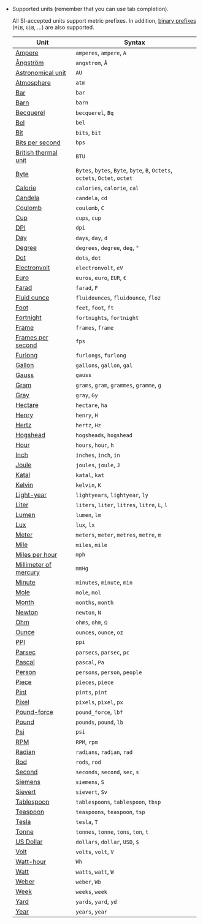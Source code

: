   - Supported units (remember that you can use tab completion).

    All SI-accepted units support metric prefixes.
    In addition, [binary prefixes](https://en.wikipedia.org/wiki/Binary_prefix) (`MiB`, `GiB`, ...)
    are also supported.

    | Unit | Syntax |
    | ---- | ------ |
    | [Ampere](https://en.wikipedia.org/wiki/Ampere) | `amperes`, `ampere`, `A` |
    | [Ångström](https://en.wikipedia.org/wiki/Ångström) | `angstrom`, `Å` |
    | [Astronomical unit](https://en.wikipedia.org/wiki/Astronomical_unit) | `AU` |
    | [Atmosphere](https://en.wikipedia.org/wiki/Atmosphere_(unit)) | `atm` |
    | [Bar](https://en.wikipedia.org/wiki/Bar_(unit)) | `bar` |
    | [Barn](https://en.wikipedia.org/wiki/Barn_(unit)) | `barn` |
    | [Becquerel](https://en.wikipedia.org/wiki/Becquerel) | `becquerel`, `Bq` |
    | [Bel](https://en.wikipedia.org/wiki/Decibel) | `bel` |
    | [Bit](https://en.wikipedia.org/wiki/Bit) | `bits`, `bit` |
    | [Bits per second](https://en.wikipedia.org/wiki/Data_rate_units) | `bps` |
    | [British thermal unit](https://en.wikipedia.org/wiki/British_thermal_unit) | `BTU` |
    | [Byte](https://en.wikipedia.org/wiki/Byte) | `Bytes`, `bytes`, `Byte`, `byte`, `B`, `Octets`, `octets`, `Octet`, `octet`|
    | [Calorie](https://en.wikipedia.org/wiki/Calorie) | `calories`, `calorie`, `cal` |
    | [Candela](https://en.wikipedia.org/wiki/Candela) | `candela`, `cd` |
    | [Coulomb](https://en.wikipedia.org/wiki/Coulomb) | `coulomb`, `C` |
    | [Cup](https://en.wikipedia.org/wiki/Cup_(unit)) | `cups`, `cup` |
    | [DPI](https://en.wikipedia.org/wiki/Dots_per_inch) | `dpi` |
    | [Day](https://en.wikipedia.org/wiki/Day) | `days`, `day`, `d` |
    | [Degree](https://en.wikipedia.org/wiki/Degree_(angle)) | `degrees`, `degree`, `deg`, `°` |
    | [Dot](https://en.wikipedia.org/wiki/Dots_per_inch) | `dots`, `dot` |
    | [Electronvolt](https://en.wikipedia.org/wiki/Electronvolt) | `electronvolt`, `eV` |
    | [Euro](https://en.wikipedia.org/wiki/Euro) | `euros`, `euro`, `EUR`, `€` |
    | [Farad](https://en.wikipedia.org/wiki/Farad) | `farad`, `F` |
    | [Fluid ounce](https://en.wikipedia.org/wiki/Fluid_ounce) | `fluidounces`, `fluidounce`, `floz` |
    | [Foot](https://en.wikipedia.org/wiki/Foot_(unit)) | `feet`, `foot`, `ft` |
    | [Fortnight](https://en.wikipedia.org/wiki/Fortnight) | `fortnights`, `fortnight` |
    | [Frame](https://en.wikipedia.org/wiki/Film_frame) | `frames`, `frame` |
    | [Frames per second](https://en.wikipedia.org/wiki/Frame_rate) | `fps` |
    | [Furlong](https://en.wikipedia.org/wiki/Furlong) | `furlongs`, `furlong` |
    | [Gallon](https://en.wikipedia.org/wiki/Gallon) | `gallons`, `gallon`, `gal` |
    | [Gauss](https://en.wikipedia.org/wiki/Gauss_(unit)) | `gauss` |
    | [Gram](https://en.wikipedia.org/wiki/Gram) | `grams`, `gram`, `grammes`, `gramme`, `g` |
    | [Gray](https://en.wikipedia.org/wiki/Gray_(unit)) | `gray`, `Gy` |
    | [Hectare](https://en.wikipedia.org/wiki/Hectare) | `hectare`, `ha` |
    | [Henry](https://en.wikipedia.org/wiki/Henry_(unit)) | `henry`, `H` |
    | [Hertz](https://en.wikipedia.org/wiki/Hertz) | `hertz`, `Hz` |
    | [Hogshead](https://en.wikipedia.org/wiki/Hogshead) | `hogsheads`, `hogshead` |
    | [Hour](https://en.wikipedia.org/wiki/Hour) | `hours`, `hour`, `h` |
    | [Inch](https://en.wikipedia.org/wiki/Inch) | `inches`, `inch`, `in` |
    | [Joule](https://en.wikipedia.org/wiki/Joule) | `joules`, `joule`, `J` |
    | [Katal](https://en.wikipedia.org/wiki/Katal) | `katal`, `kat` |
    | [Kelvin](https://en.wikipedia.org/wiki/Kelvin) | `kelvin`, `K` |
    | [Light-year](https://en.wikipedia.org/wiki/Light-year) | `lightyears`, `lightyear`, `ly` |
    | [Liter](https://en.wikipedia.org/wiki/Liter) | `liters`, `liter`, `litres`, `litre`, `L`, `l` |
    | [Lumen](https://en.wikipedia.org/wiki/Lumen_(unit)) | `lumen`, `lm` |
    | [Lux](https://en.wikipedia.org/wiki/Lux) | `lux`, `lx` |
    | [Meter](https://en.wikipedia.org/wiki/Meter) | `meters`, `meter`, `metres`, `metre`, `m` |
    | [Mile](https://en.wikipedia.org/wiki/Mile) | `miles`, `mile` |
    | [Miles per hour](https://en.wikipedia.org/wiki/Miles_per_hour) | `mph` |
    | [Millimeter of mercury](https://en.wikipedia.org/wiki/Millimeter_of_mercury) | `mmHg` |
    | [Minute](https://en.wikipedia.org/wiki/Minute) | `minutes`, `minute`, `min` |
    | [Mole](https://en.wikipedia.org/wiki/Mole_(unit)) | `mole`, `mol` |
    | [Month](https://en.wikipedia.org/wiki/Month) | `months`, `month` |
    | [Newton](https://en.wikipedia.org/wiki/Newton_(unit)) | `newton`, `N` |
    | [Ohm](https://en.wikipedia.org/wiki/Ohm) | `ohms`, `ohm`, `Ω` |
    | [Ounce](https://en.wikipedia.org/wiki/Ounce) | `ounces`, `ounce`, `oz` |
    | [PPI](https://en.wikipedia.org/wiki/Pixels_per_inch) | `ppi` |
    | [Parsec](https://en.wikipedia.org/wiki/Parsec) | `parsecs`, `parsec`, `pc` |
    | [Pascal](https://en.wikipedia.org/wiki/Pascal_(unit)) | `pascal`, `Pa` |
    | [Person](https://en.wiktionary.org/wiki/person) | `persons`, `person`, `people` |
    | [Piece](https://en.wiktionary.org/wiki/piece) | `pieces`, `piece` |
    | [Pint](https://en.wikipedia.org/wiki/Pint) | `pints`, `pint` |
    | [Pixel](https://en.wikipedia.org/wiki/Pixel) | `pixels`, `pixel`, `px` |
    | [Pound-force](https://en.wikipedia.org/wiki/Pound_%28force%29) | `pound_force`, `lbf` |
    | [Pound](https://en.wikipedia.org/wiki/Pound_(mass)) | `pounds`, `pound`, `lb` |
    | [Psi](https://en.wikipedia.org/wiki/Pounds_per_square_inch) | `psi` |
    | [RPM](https://en.wikipedia.org/wiki/RPM) | `RPM`, `rpm` |
    | [Radian](https://en.wikipedia.org/wiki/Radian) | `radians`, `radian`, `rad` |
    | [Rod](https://en.wikipedia.org/wiki/Rod_(unit)) | `rods`, `rod` |
    | [Second](https://en.wikipedia.org/wiki/Second) | `seconds`, `second`, `sec`, `s` |
    | [Siemens](https://en.wikipedia.org/wiki/Siemens_(unit)) | `siemens`, `S` |
    | [Sievert](https://en.wikipedia.org/wiki/Sievert) | `sievert`, `Sv` |
    | [Tablespoon](https://en.wikipedia.org/wiki/Tablespoon) | `tablespoons`, `tablespoon`, `tbsp` |
    | [Teaspoon](https://en.wikipedia.org/wiki/Teaspoon) | `teaspoons`, `teaspoon`, `tsp` |
    | [Tesla](https://en.wikipedia.org/wiki/Tesla_(unit)) | `tesla`, `T` |
    | [Tonne](https://en.wikipedia.org/wiki/Tonne) | `tonnes`, `tonne`, `tons`, `ton`, `t` |
    | [US Dollar](https://en.wikipedia.org/wiki/USD) | `dollars`, `dollar`, `USD`, `$` |
    | [Volt](https://en.wikipedia.org/wiki/Volt) | `volts`, `volt`, `V` |
    | [Watt-hour](https://en.wikipedia.org/wiki/Kilowatt_hour) | `Wh` |
    | [Watt](https://en.wikipedia.org/wiki/Watt) | `watts`, `watt`, `W` |
    | [Weber](https://en.wikipedia.org/wiki/Weber_(unit)) | `weber`, `Wb` |
    | [Week](https://en.wikipedia.org/wiki/Week) | `weeks`, `week` |
    | [Yard](https://en.wikipedia.org/wiki/Yard) | `yards`, `yard`, `yd` |
    | [Year](https://en.wikipedia.org/wiki/Year) | `years`, `year` |
